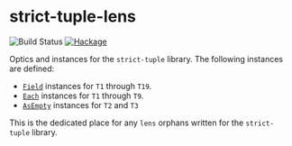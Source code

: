 # strict-tuple-lens
![Build Status](https://github.com/emilypi/strict-tuple-lens/workflows/Haskell-CI/badge.svg)
[![Hackage](https://img.shields.io/hackage/v/strict-tuple-lens.svg)](https://hackage.haskell.org/package/strict-tuple-lens)

Optics and instances for the `strict-tuple` library. The following instances are defined:

- [`Field`](https://github.com/emilypi/strict-tuple-lens/blob/master/src/Data/Tuple/Strict/Lens/Field.hs) instances for `T1` through `T19`.
- [`Each`](https://github.com/emilypi/strict-tuple-lens/blob/master/src/Data/Tuple/Strict/Lens/Each.hs) instances for  `T1` through `T9`.
- [`AsEmpty`](https://github.com/emilypi/strict-tuple-lens/blob/master/src/Data/Tuple/Strict/Lens/Empty.hs) instances for `T2` and `T3`

This is the dedicated place for any `lens` orphans written for the `strict-tuple` library.
